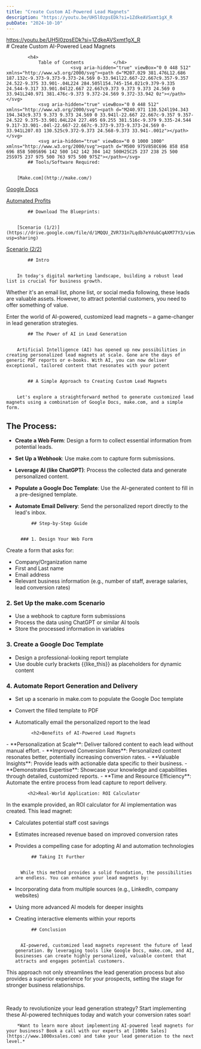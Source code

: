```yaml
---
title: "Create Custom AI-Powered Lead Magnets"
description: "https://youtu.be/UH5l0zpsEDk?si=1ZdkeAVSxmt1gX_R		 			# Create Custom AI-Powered Lead Magnets  		 			<h4> 				Table of Contents			</h4> 							<svg ar..."
pubDate: "2024-10-10"
---
```


https://youtu.be/UH5l0zpsEDk?si=1ZdkeAVSxmt1gX_R		
			# Create Custom AI-Powered Lead Magnets

		
			<h4>
				Table of Contents			</h4>
							<svg aria-hidden="true" viewBox="0 0 448 512" xmlns="http://www.w3.org/2000/svg"><path d="M207.029 381.476L12.686 187.132c-9.373-9.373-9.373-24.569 0-33.941l22.667-22.667c9.357-9.357 24.522-9.375 33.901-.04L224 284.505l154.745-154.021c9.379-9.335 24.544-9.317 33.901.04l22.667 22.667c9.373 9.373 9.373 24.569 0 33.941L240.971 381.476c-9.373 9.372-24.569 9.372-33.942 0z"></path></svg>
				<svg aria-hidden="true" viewBox="0 0 448 512" xmlns="http://www.w3.org/2000/svg"><path d="M240.971 130.524l194.343 194.343c9.373 9.373 9.373 24.569 0 33.941l-22.667 22.667c-9.357 9.357-24.522 9.375-33.901.04L224 227.495 69.255 381.516c-9.379 9.335-24.544 9.317-33.901-.04l-22.667-22.667c-9.373-9.373-9.373-24.569 0-33.941L207.03 130.525c9.372-9.373 24.568-9.373 33.941-.001z"></path></svg>
				<svg aria-hidden="true" viewBox="0 0 1000 1000" xmlns="http://www.w3.org/2000/svg"><path d="M500 975V858C696 858 858 696 858 500S696 142 500 142 142 304 142 500H25C25 237 238 25 500 25S975 237 975 500 763 975 500 975Z"></path></svg>			
			## Tools/Software Required:

		
		[Make.com](http://make.com/)

[Google Docs](https://docs.new/)

[Automated Profits](https://get.1000xsales.com/growth)

		
			## Download The Blueprints:

		
		[Scenario (1/2)](https://drive.google.com/file/d/1MQQU_ZVR731n7Lqdb7eYdubCqAXM77Y3/view?usp=sharing)

[Scenario (2/2)](https://drive.google.com/file/d/1JjltaD9QiCHb_1cTX2awSVDKa2fQ99ZK/view?usp=sharing)

		
			## Intro

		
		In today's digital marketing landscape, building a robust lead list is crucial for business growth.

Whether it's an email list, phone list, or social media following, these leads are valuable assets. However, to attract potential customers, you need to offer something of value. 

Enter the world of AI-powered, customized lead magnets – a game-changer in lead generation strategies.

		
			## The Power of AI in Lead Generation

		
		Artificial Intelligence (AI) has opened up new possibilities in creating personalized lead magnets at scale. Gone are the days of generic PDF reports or e-books. With AI, you can now deliver exceptional, tailored content that resonates with your potent

		
			## A Simple Approach to Creating Custom Lead Magnets

		
		Let's explore a straightforward method to generate customized lead magnets using a combination of Google Docs, make.com, and a simple form.

## The Process:

- **Create a Web Form**: Design a form to collect essential information from potential leads.
- **Set Up a Webhook**: Use make.com to capture form submissions.
- **Leverage AI (like ChatGPT)**: Process the collected data and generate personalized content.
- **Populate a Google Doc Template**: Use the AI-generated content to fill in a pre-designed template.
- **Automate Email Delivery**: Send the personalized report directly to the lead's inbox.
		
			## Step-by-Step Guide

		
		### 1. Design Your Web Form

Create a form that asks for:

- Company/Organization name
- First and Last name
- Email address
- Relevant business information (e.g., number of staff, average salaries, lead conversion rates)
### 2. Set Up the make.com Scenario

- Use a webhook to capture form submissions
- Process the data using ChatGPT or similar AI tools
- Store the processed information in variables
### 3. Create a Google Doc Template

- Design a professional-looking report template
- Use double curly brackets {{like_this}} as placeholders for dynamic content
### 4. Automate Report Generation and Delivery

- Set up a scenario in make.com to populate the Google Doc template
- Convert the filled template to PDF
- Automatically email the personalized report to the lead
		
			<h2>Benefits of AI-Powered Lead Magnets
</h2>		
		- **Personalization at Scale**: Deliver tailored content to each lead without manual effort.
- **Improved Conversion Rates**: Personalized content resonates better, potentially increasing conversion rates.
- **Valuable Insights**: Provide leads with actionable data specific to their business.
- **Demonstrates Expertise**: Showcase your knowledge and capabilities through detailed, customized reports.
- **Time and Resource Efficiency**: Automate the entire process from lead capture to report delivery.
		
			<h2>Real-World Application: ROI Calculator
</h2>		
		In the example provided, an ROI calculator for AI implementation was created. This lead magnet:

- Calculates potential staff cost savings
- Estimates increased revenue based on improved conversion rates
- Provides a compelling case for adopting AI and automation technologies
		
			## Taking It Further

		
		While this method provides a solid foundation, the possibilities are endless. You can enhance your lead magnets by:

- Incorporating data from multiple sources (e.g., LinkedIn, company websites)
- Using more advanced AI models for deeper insights
- Creating interactive elements within your reports
		
			## Conclusion

		
		AI-powered, customized lead magnets represent the future of lead generation. By leveraging tools like Google Docs, make.com, and AI, businesses can create highly personalized, valuable content that attracts and engages potential customers. 

This approach not only streamlines the lead generation process but also provides a superior experience for your prospects, setting the stage for stronger business relationships.

 

Ready to revolutionize your lead generation strategy? Start implementing these AI-powered techniques today and watch your conversion rates soar!

		
		*Want to learn more about implementing AI-powered lead magnets for your business? Book a call with our experts at [1000x Sales](https://www.1000xsales.com) and take your lead generation to the next level.*
